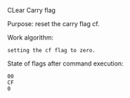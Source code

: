 CLear Carry flag

Purpose: reset the carry flag cf.

Work algorithm:

	setting the cf flag to zero.

State of flags after command execution:
	
	00
	CF
	0
